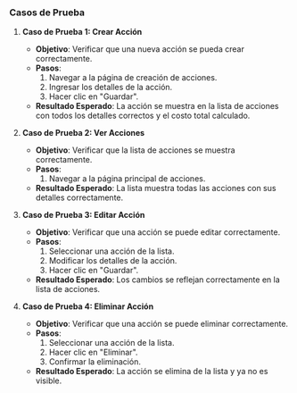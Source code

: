 
### Casos de Prueba

1. **Caso de Prueba 1: Crear Acción**
   - **Objetivo**: Verificar que una nueva acción se pueda crear correctamente.
   - **Pasos**:
     1. Navegar a la página de creación de acciones.
     2. Ingresar los detalles de la acción.
     3. Hacer clic en "Guardar".
   - **Resultado Esperado**: La acción se muestra en la lista de acciones con todos los detalles correctos y el costo total calculado.

2. **Caso de Prueba 2: Ver Acciones**
   - **Objetivo**: Verificar que la lista de acciones se muestra correctamente.
   - **Pasos**:
     1. Navegar a la página principal de acciones.
   - **Resultado Esperado**: La lista muestra todas las acciones con sus detalles correctamente.

3. **Caso de Prueba 3: Editar Acción**
   - **Objetivo**: Verificar que una acción se puede editar correctamente.
   - **Pasos**:
     1. Seleccionar una acción de la lista.
     2. Modificar los detalles de la acción.
     3. Hacer clic en "Guardar".
   - **Resultado Esperado**: Los cambios se reflejan correctamente en la lista de acciones.

4. **Caso de Prueba 4: Eliminar Acción**
   - **Objetivo**: Verificar que una acción se puede eliminar correctamente.
   - **Pasos**:
     1. Seleccionar una acción de la lista.
     2. Hacer clic en "Eliminar".
     3. Confirmar la eliminación.
   - **Resultado Esperado**: La acción se elimina de la lista y ya no es visible.
